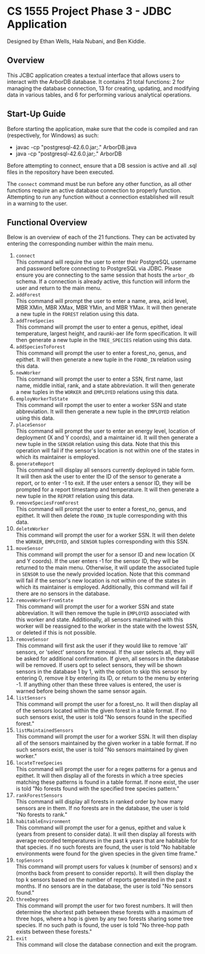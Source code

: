 # CS 1555 Project Phase 3 - JDBC Application
Designed by Ethan Wells, Hala Nubani, and Ben Kiddie.

## Overview
This JCBC application creates a textual interface that allows users to interact with the ArborDB database.
It contains 21 total functions: 2 for managing the database connection, 13 for creating, updating, and 
modifying data in various tables, and 6 for performing various analytical operations. 

## Start-Up Guide
Before starting the application, make sure that the code is compiled and ran (respectively, for Windows) as such:
- javac -cp "postgresql-42.6.0.jar;." ArborDB.java
- java -cp "postgresql-42.6.0.jar;." ArborDB 

Before attempting to connect, ensure that a DB session is active and all .sql files in the repository
have been executed. 

The `connect` command must be run before any other function, as all other functions require an active database
connection to properly function. Attempting to run any function without a connection established will result in
a warning to the user.

## Functional Overview
Below is an overview of each of the 21 functions. They can be activated by entering the corresponding number
within the main menu.
1. `connect`\
   This command will require the user to enter their PostgreSQL username and password before connecting 
   to PostgreSQL via JDBC. Please ensure you are connecting to the same session that hosts the `arbor_db` schema. 
   If a connection is already active, this function will inform the user and return to the main menu.
2. `addForest`\
   This command will prompt the user to enter a name, area, acid level, MBR XMin, MBR XMax, MBR YMin,
   and MBR YMax. It will then generate a new tuple in the `FOREST` relation using this data. 
3. `addTreeSpecies`\
   This command will prompt the user to enter a genus, epithet, ideal temperature, largest height, and 
   raunki-aer life form specification. It will then generate a new tuple in the `TREE_SPECIES` relation
   using this data. 
4. `addSpeciesToForest`\
   This command will prompt the user to enter a forest_no, genus, and epithet. It will then generate a new tuple
   in the `FOUND_IN` relation using this data.
5. `newWorker`\
   This command will prompt the user to enter a SSN, first name, last name, middle initial, rank, and a state
   abbreviation. It will then generate a new tuples in the `WORKER` and `EMPLOYED` relations using this data.
6. `employWorkerToState`\
   This command will rpompt the user to enter a worker SSN and state abbreviation. It will then generate a new
   tuple in the `EMPLOYED` relation using this data.
7. `placeSensor`\
   This command will prompt the user to enter an energy level, location of deployment (X and Y coords), 
   and a maintainer id. It will then generate a new tuple in the `SENSOR` relation using this data. Note that this
   this operation will fail if the sensor's location is not within one of the states in which its maintainer is
   employed.
8. `generateReport`\
   This command will display all sensors currently deployed in table form. It will then ask the user to enter the
   ID of the sensor to generate a report, or to enter -1 to exit. If the user enters a sensor ID, they will be prompted
   for a report timestamp and temperature. It will then generate a new tuple in the `REPORT` relation using this data.
9. `removeSpeciesFromForest`\
   This command will prompt the user to enter a forest_no, genus, and epithet. It will then delete the `FOUND_IN`
   tuple corresponding with this data.
10. `deleteWorker`\
   This command will prompt the user for a worker SSN. It will then delete the `WORKER`, `EMPLOYED`, and `SENSOR`
   tuples corresponding with this SSN.
11. `moveSensor`\
   This command will prompt the user for a sensor ID and new location (X and Y coords). If the user enters -1 for 
   the sensor ID, they will be returned to the main menu. Otherwise, it will update the associated tuple in `SENSOR`
   to use the newly provided location. Note that this command will fail if the sensor's new location is not
   within one of the states in which its maintainer is employed. Additionally, this command will fail if there
   are no sensors in the database.
12. `removeWorkerFromState`\
   This command will prompt the user for a worker SSN and state abbreviation. It will then remove the tuple in 
   `EMPLOYED` associated with this worker and state. Additionally, all sensors maintained with this worker will be
   reassigned to the worker in the state with the lowest SSN, or deleted if this is not possible. 
13. `removeSensor`\
   This command will first ask the user if they would like to remove 'all' sensors, or 'select' sensors for removal.
   If the user selects all, they will be asked for additional confirmation. If given, all sensors in the database
   will be removed. If users opt to select sensors, they will be shown sensors in the database 1 by 1, with the option
   to skip this sensor by entering 0, remove it by entering its ID, or return to the menu by entering -1. If anything 
   other than these three values is entered, the user is warned before being shown the same sensor again.
14. `listSensors`\
   This command will prompt the user for a forest_no. It will then display all of the sensors located within the 
   given forest in a table format. If no such sensors exist, the user is told "No sensors found in the specified 
   forest."
15. `listMaintainedSensors`\
   This command will prompt the user for a worker SSN. It will then display all of the sensors maintained by the
   given worker in a table format. If no such sensors exist, the user is told "No sensors maintained by given
   worker."
16. `locateTreeSpecies`\
   This command will prompt the user for a regex patterns for a genus and epithet. It will then display all of the
   forests in which a tree species matching these patterns is found in a table format. If none exist, the user is
   told "No forests found with the specified tree species pattern."
17. `rankForestSensors`\
   This command will display all forests in ranked order by how many sensors are in them. If no forests are in the
   database, the user is told "No forests to rank."
18. `habitableEnvironment`\
   This command will prompt the user for a genus, epithet and value k (years from present to consider data). It will
   then display all forests with average recorded temperatures in the past k years that are habitable for that species.
   if no such forests are found, the user is told "No habitable environments were found for the given species in the
   given time frame."
19. `topSensors`\
   This command will prompt users for values k (number of sensors) and x (months back from present to consider reports).
   It will then display the top k sensors based on the number of reports generated in the past x months. If no 
   sensors are in the database, the user is told "No sensors found."
20. `threeDegrees`\
   This command will prompt the user for two forest numbers. It will then determine the shortest path between
   these forests with a maximum of three hops, where a hop is given by any two forests sharing some tree species.
   If no such path is found, the user is told "No three-hop path exists between these forests."
21. `exit`\
   This command will close the database connection and exit the program.